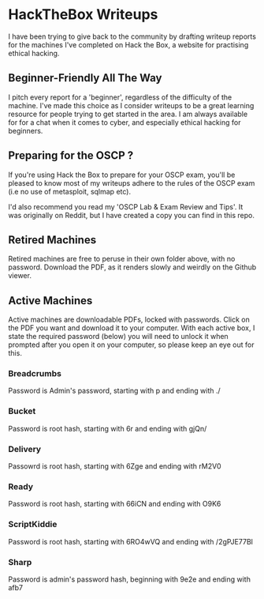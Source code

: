 # HackTheBox Writeups

I have been trying to give back to the community by drafting writeup reports for the machines I've completed on Hack the Box, a website for practising ethical hacking.

## Beginner-Friendly All The Way
I pitch every report for a 'beginner', regardless of the difficulty of the machine. I've made this choice as I consider writeups to be a great learning resource for people trying to get started in the area. I am always available for for a chat when it comes to cyber, and especially ethical hacking for beginners. 

## Preparing for the OSCP ?
If you're using Hack the Box to prepare for your OSCP exam, you'll be pleased to know most of my writeups adhere to the rules of the OSCP exam (i.e no use of metasploit, sqlmap etc). 

I'd also recommend you read my 'OSCP Lab & Exam Review and Tips'. It was originally on Reddit, but I have created a copy you can find in this repo.

## Retired Machines
Retired machines are free to peruse in their own folder above, with no password. Download the PDF, as it renders slowly and weirdly on the Github viewer. 

## Active Machines
Active machines are downloadable PDFs, locked with passwords. Click on the PDF you want and download it to your computer. 
With each active box, I state the required password (below) you will need to unlock it when prompted after you open it on your computer, so please keep an eye out for this. 

### Breadcrumbs
Password is Admin's password, starting with p and ending with ./

### Bucket
Password is root hash, starting with $6$r and ending with gjQn/

### Delivery
Passowrd is root hash, starting with $6$Zge and ending with rM2V0

### Ready
Password is root hash, starting with $6$6iCN and ending with O9K6

### ScriptKiddie
Password is root hash, starting with $6$RO4wVQ and ending with /2gPJE77Bl

### Sharp
Password is admin's password hash, beginning with 9e2e and ending with afb7
